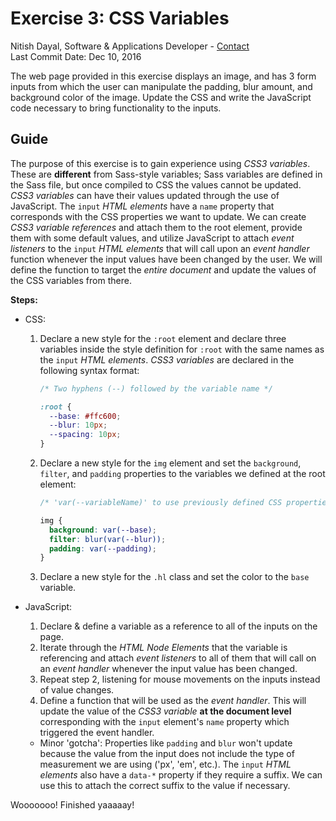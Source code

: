 # Exercise 3: CSS Variables
Nitish Dayal, Software & Applications Developer - [Contact](http://nitishdayal.me)  
Last Commit Date: Dec 10, 2016

The web page provided in this exercise displays an image, and has 3 form inputs
  from which the user can manipulate the padding, blur amount, and background
  color of the image. Update the CSS and write the JavaScript code necessary to 
  bring functionality to the inputs.

## Guide

The purpose of this exercise is to gain experience using _CSS3 variables_. These are
  **different** from Sass-style variables; Sass variables are defined in the Sass file,
  but once compiled to CSS the values cannot be updated. _CSS3 variables_ can have
  their values updated through the use of JavaScript. The `input` _HTML elements_
  have a `name` property that corresponds with the CSS properties we want to update.
  We can create _CSS3 variable references_ and attach them to the root element, provide
  them with some default values, and utilize JavaScript to attach _event listeners_
  to the `input` _HTML elements_ that will call upon an _event handler_ function
  whenever the input values have been changed by the user. We will define the function
  to target the _entire document_ and update the values of the CSS variables
  from there.

**Steps:**

- CSS:
  1. Declare a new style for the `:root` element and declare three variables inside
    the style definition for `:root` with the same names as the `input` _HTML elements_.
    _CSS3 variables_ are declared in the following syntax format:
      ```CSS
      /* Two hyphens (--) followed by the variable name */

      :root {
        --base: #ffc600;
        --blur: 10px;
        --spacing: 10px;
      }
      ```
  2. Declare a new style for the `img` element and set the `background`, `filter`, and
    `padding` properties to the variables we defined at the root element:
      ```CSS
      /* 'var(--variableName)' to use previously defined CSS properties */

      img {
        background: var(--base);
        filter: blur(var(--blur));
        padding: var(--padding);
      }
      ```
  3. Declare a new style for the `.hl` class and set the color to the `base` variable.

- JavaScript:
  1. Declare & define a variable as a reference to all of the inputs on the page.
  2. Iterate through the _HTML Node Elements_ that the variable is referencing and 
    attach _event listeners_ to all of them that will call on an _event handler_ whenever
  the input value has been changed.
  3. Repeat step 2, listening for mouse movements on the inputs instead of value
    changes.
  4. Define a function that will be used as the _event handler_. This will update
    the value of the _CSS3 variable_ **at the document level** corresponding with the 
    `input` element's `name` property which triggered the event handler.
    - Minor 'gotcha': Properties like `padding` and `blur` won't update because
      the value from the input does not include the type of measurement we are using
      ('px', 'em', etc.). The `input` _HTML elements_ also have a `data-*` property if 
      they require a suffix. We can use this to attach the correct suffix to the
      value if necessary.

Wooooooo! Finished yaaaaay!